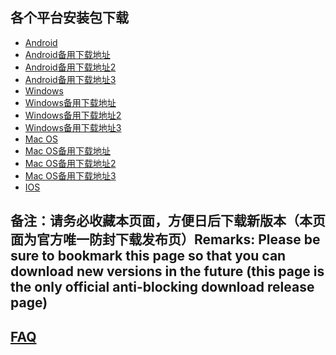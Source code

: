 
## 各个平台安装包下载
- <a href="https://getfotiaoqiang.cf/downloads/2.7.5/fotiaoqiang-v2.7.5-1.apk"> Android </a>
- <a href="https://s3.amazonaws.com/fotiaoqiang/fotiaoqiang-v2.7.5-1.apk"> Android备用下载地址 </a>
- <a href="https://gitlab.com/fotiaoqiang/download/-/blob/master/fotiaoqiang-v2.7.5-1.apk"> Android备用下载地址2 </a>
- <a href="https://github.com/getfotiaoqiang/fotiaoqiang/releases/download/V2.7.5/fotiaoqiang-v2.7.5-1.apk"> Android备用下载地址3 </a>
- <a href="https://getfotiaoqiang.cf/downloads/2.7.5/fotiaoqiang-2.7.5-1-Setup.exe"> Windows </a>
- <a href="https://s3.amazonaws.com/fotiaoqiang/fotiaoqiang-2.7.5-1-Setup.exe"> Windows备用下载地址 </a>
- <a href="https://gitlab.com/fotiaoqiang/download/-/blob/master/fotiaoqiang-2.7.5-1-Setup.exe"> Windows备用下载地址2 </a>
- <a href="https://github.com/getfotiaoqiang/fotiaoqiang/releases/download/V2.7.5/fotiaoqiang-2.7.5-1-Setup.exe"> Windows备用下载地址3 </a>
- <a href="https://getfotiaoqiang.cf/downloads/2.7.5/v275-1_fotiaoqiang_darwin_amd64_install.pkg"> Mac OS </a>
- <a href="https://s3.amazonaws.com/fotiaoqiang/v275-1_fotiaoqiang_darwin_amd64_install.pkg"> Mac OS备用下载地址 </a>
- <a href="https://gitlab.com/fotiaoqiang/download/-/blob/master/v275-1_fotiaoqiang_darwin_amd64_install.pkg"> Mac OS备用下载地址2 </a>
- <a href="https://github.com/getfotiaoqiang/fotiaoqiang/releases/download/V2.7.5/v275-1_fotiaoqiang_darwin_amd64_install.pkg"> Mac OS备用下载地址3 </a>
- <a href="https://www.qingfengwuhan.com/download/ios/"> IOS </a>

## 备注：请务必收藏本页面，方便日后下载新版本（本页面为官方唯一防封下载发布页）Remarks: Please be sure to bookmark this page so that you can download new versions in the future (this page is the only official anti-blocking download release page)

## <a href="https://github.com/getfotiaoqiang/fotiaoqiang/wiki/FAQ">FAQ</a>

